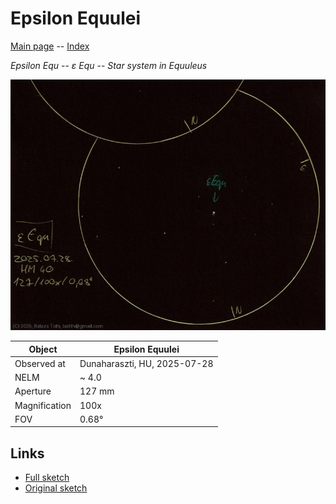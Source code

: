 # Epsilon Equulei

[Main page](../index.md) -- [Index](../pages/obj_index.md)

_Epsilon Equ_ -- _ε Equ_ -- _Star system in Equuleus_  

![Epsilon Equulei](../img/epsilon-equ-20250729.jpg)

Object | Epsilon Equulei
-|-
Observed at | Dunaharaszti, HU, 2025-07-28
NELM | ~ 4.0
Aperture | 127 mm
Magnification | 100x
FOV | 0.68°


## Links

- [Full sketch](../img/m2-epsilon-equ-20250729.jpg)
- [Original sketch](../scan/20250729.jpg)
